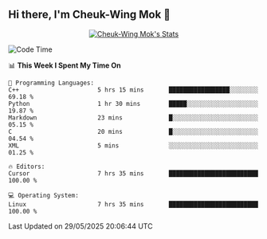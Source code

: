 ## Hi there, I'm Cheuk-Wing Mok 👋

<!--
**mozro0327/mozro0327** is a ✨ _special_ ✨ repository because its `README.md` (this file) appears on your GitHub profile.

Here are some ideas to get you started:

- 🔭 I’m currently working on ...
- 🌱 I’m currently learning ...
- 👯 I’m looking to collaborate on ...
- 🤔 I’m looking for help with ...
- 💬 Ask me about ...
- 📫 How to reach me: ...
- 😄 Pronouns: ...
- ⚡ Fun fact: ...
-->

<p align="center">
  <a href="https://github.com/mozro0327" class="rich-diff-level-one">
    <img src="https://github-readme-stats.vercel.app/api?username=mozro0327&title_color=333&text_color=777" alt="Cheuk-Wing Mok's Stats" >
    <!-- &hide=issues
    <img src="https://github-readme-stats.vercel.app/api?username=mozro0327&hide=issues&title_color=333&text_color=777" alt="Cheuk-Wing Mok's Stats" >
    -->
  </a>
</p>

<!--START_SECTION:waka-->
![Code Time](http://img.shields.io/badge/Code%20Time-3%2C474%20hrs%2054%20mins-blue)

📊 **This Week I Spent My Time On** 

```text
💬 Programming Languages: 
C++                      5 hrs 15 mins       █████████████████░░░░░░░░   69.18 % 
Python                   1 hr 30 mins        █████░░░░░░░░░░░░░░░░░░░░   19.87 % 
Markdown                 23 mins             █░░░░░░░░░░░░░░░░░░░░░░░░   05.15 % 
C                        20 mins             █░░░░░░░░░░░░░░░░░░░░░░░░   04.54 % 
XML                      5 mins              ░░░░░░░░░░░░░░░░░░░░░░░░░   01.25 % 

🔥 Editors: 
Cursor                   7 hrs 35 mins       █████████████████████████   100.00 % 

💻 Operating System: 
Linux                    7 hrs 35 mins       █████████████████████████   100.00 % 
```


 Last Updated on 29/05/2025 20:06:44 UTC
<!--END_SECTION:waka-->
